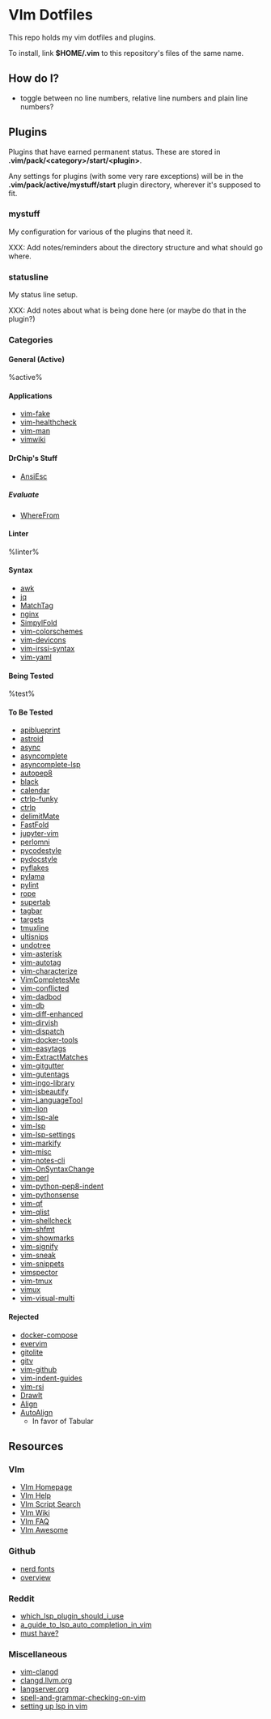 # VIm Dotfiles

This repo holds my vim dotfiles and plugins.

To install, link **$HOME/.vim** to this repository's files of the same name.




## How do I?

* toggle between no line numbers, relative line numbers and plain line numbers?

## Plugins

Plugins that have earned permanent status. These are stored in
**.vim/pack/&lt;category&gt;/start/&lt;plugin&gt;**.

Any settings for plugins (with some very rare exceptions) will be in the
**.vim/pack/active/mystuff/start** plugin directory, wherever it's supposed to fit.

### mystuff

My configuration for various of the plugins that need it.

XXX: Add notes/reminders about the directory structure and what should go
     where.

### statusline

My status line setup.

XXX: Add notes about what is being done here (or maybe do that in the plugin?)

### Categories

#### General (Active)
%active%

#### Applications

* [vim-fake](https://github.com/tkhren/vim-fake.git)
* [vim-healthcheck](https://github.com/rhysd/vim-healthcheck.git)
* [vim-man](https://github.com/vim-utils/vim-man.git)
* [vimwiki](https://github.com/vimwiki/vimwiki.git)

#### DrChip's Stuff

* [AnsiEsc](https://github.com/vim-scripts/AnsiEsc.vim.git)

##### Evaluate

* [WhereFrom](https://www.drchip.org/astronaut/vim/index.html#WHEREFROM)

#### Linter
%linter%

#### Syntax

* [awk](https://github.com/vim-scripts/awk.vim)
* [jq](https://github.com/vito-c/jq.vim.git)
* [MatchTag](https://github.com/gregsexton/MatchTag.git)
* [nginx](https://github.com/chr4/nginx.vim)
* [SimpylFold](https://github.com/tmhedberg/SimpylFold.git)
* [vim-colorschemes](https://github.com/flazz/vim-colorschemes.git)
* [vim-devicons](https://github.com/ryanoasis/vim-devicons.git)
* [vim-irssi-syntax](https://github.com/isundil/vim-irssi-syntax.git)
* [vim-yaml](https://github.com/stephpy/vim-yaml)

#### Being Tested
%test%

#### To Be Tested

* [apiblueprint](https://github.com/kylef/apiblueprint.vim.git)
* [astroid](https://github.com/PyCQA/astroid)
* [async](https://github.com/prabirshrestha/async.vim.git)
* [asyncomplete](https://github.com/prabirshrestha/asyncomplete.vim.git)
* [asyncomplete-lsp](https://github.com/prabirshrestha/asyncomplete-lsp.vim.git)
* [autopep8](https://github.com/hhatto/autopep8)
* [black](https://github.com/ambv/black)
* [calendar](https://github.com/itchyny/calendar.vim)
* [ctrlp-funky](https://github.com/tacahiroy/ctrlp-funky.git)
* [ctrlp](https://github.com/ctrlpvim/ctrlp.vim)
* [delimitMate](https://github.com/Raimondi/delimitMate.git)
* [FastFold](https://github.com/Konfekt/FastFold.git)
* [jupyter-vim](https://github.com/jupyter-vim/jupyter-vim)
* [perlomni](https://github.com/c9s/perlomni.vim.git)
* [pycodestyle](https://github.com/PyCQA/pycodestyle)
* [pydocstyle](https://github.com/PyCQA/pydocstyle)
* [pyflakes](https://github.com/PyCQA/pyflakes)
* [pylama](https://github.com/klen/pylama)
* [pylint](https://github.com/PyCQA/pylint)
* [rope](https://github.com/python-rope/rope)
* [supertab](https://github.com/ervandew/supertab.git)
* [tagbar](https://github.com/preservim/tagbar.git)
* [targets](https://github.com/wellle/targets.vim.git)
* [tmuxline](https://github.com/edkolev/tmuxline.vim.git)
* [ultisnips](https://github.com/SirVer/ultisnips.git)
* [undotree](https://github.com/mbbill/undotree.git)
* [vim-asterisk](https://github.com/haya14busa/vim-asterisk.git)
* [vim-autotag](https://github.com/craigemery/vim-autotag)
* [vim-characterize](https://github.com/tpope/vim-characterize.git)
* [VimCompletesMe](https://github.com/ackyshake/VimCompletesMe.git)
* [vim-conflicted](https://github.com/christoomey/vim-conflicted.git)
* [vim-dadbod](https://github.com/tpope/vim-dadbod.git)
* [vim-db](https://github.com/tpope/vim-db.git)
* [vim-diff-enhanced](https://github.com/chrisbra/vim-diff-enhanced.git)
* [vim-dirvish](https://github.com/justinmk/vim-dirvish.git)
* [vim-dispatch](https://github.com/tpope/vim-dispatch.git)
* [vim-docker-tools](https://github.com/kevinhui/vim-docker-tools)
* [vim-easytags](https://github.com/xolox/vim-easytags.git)
* [vim-ExtractMatches](https://github.com/inkarkat/vim-ExtractMatches.git)
* [vim-gitgutter](https://github.com/airblade/vim-gitgutter.git)
* [vim-gutentags](https://github.com/ludovicchabant/vim-gutentags.git)
* [vim-ingo-library](https://github.com/inkarkat/vim-ingo-library.git)
* [vim-jsbeautify](https://github.com/maksimr/vim-jsbeautify.git)
* [vim-LanguageTool](https://github.com/dpelle/vim-LanguageTool.git)
* [vim-lion](https://github.com/tommcdo/vim-lion.git)
* [vim-lsp-ale](https://github.com/rhysd/vim-lsp-ale.git)
* [vim-lsp](https://github.com/prabirshrestha/vim-lsp.git)
* [vim-lsp-settings](https://github.com/mattn/vim-lsp-settings.git)
* [vim-markify](https://github.com/dhruvasagar/vim-markify)
* [vim-misc](https://github.com/xolox/vim-misc.git)
* [vim-notes-cli](https://github.com/rhysd/vim-notes-cli.git)
* [vim-OnSyntaxChange](https://github.com/inkarkat/vim-OnSyntaxChange.git)
* [vim-perl](https://github.com/vim-perl/vim-perl.git)
* [vim-python-pep8-indent](https://github.com/hynek/vim-python-pep8-indent)
* [vim-pythonsense](https://github.com/jeetsukumaran/vim-pythonsense.git)
* [vim-qf](https://github.com/romainl/vim-qf.git)
* [vim-qlist](https://github.com/romainl/vim-qlist.git)
* [vim-shellcheck](https://github.com/itspriddle/vim-shellcheck.git)
* [vim-shfmt](https://github.com/z0mbix/vim-shfmt.git)
* [vim-showmarks](https://github.com/jacquesbh/vim-showmarks.git)
* [vim-signify](https://github.com/mhinz/vim-signify.git)
* [vim-sneak](https://github.com/justinmk/vim-sneak.git)
* [vim-snippets](https://github.com/honza/vim-snippets.git)
* [vimspector](https://github.com/puremourning/vimspector.git)
* [vim-tmux](https://github.com/tmux-plugins/vim-tmux.git)
* [vimux](https://github.com/preservim/vimux.git)
* [vim-visual-multi](https://github.com/mg979/vim-visual-multi)

#### Rejected

* [docker-compose](https://github.com/skanehira/docker-compose.vim)
* [evervim](https://github.com/kakkyz81/evervim.git)
* [gitolite](https://github.com/tmatilai/gitolite.vim.git)
* [gitv](https://github.com/gregsexton/gitv)
* [vim-github](https://github.com/thinca/vim-github.git)
* [vim-indent-guides](https://github.com/nathanaelkane/vim-indent-guides.git)
* [vim-rsi](https://github.com/tpope/vim-rsi.git)
* [DrawIt](https://github.com/vim-scripts/DrawIt.git)
* [Align](https://github.com/vim-scripts/Align.git)
* [AutoAlign](https://www.drchip.org/astronaut/vim/index.html#AUTOALIGN)
  + In favor of Tabular

## Resources

### VIm

* [VIm Homepage](https://www.vim.org/)
* [VIm Help](https://www.vimhelp.org/)
* [VIm Script Search](https://www.vim.org/scripts/script_search_results.php)
* [VIm Wiki](https://vim.fandom.com/wiki/Vim_Tips_Wiki)
* [VIm FAQ](https://github.com/chrisbra/vim_faq/)
* [VIm Awesome](https://vimawesome.com/)

### Github

* [nerd fonts](https://github.com/ryanoasis/nerd-fonts)
* [overview](https://microsoft.github.io/language-server-protocol/overviews/lsp/overview/)

### Reddit

* [which_lsp_plugin_should_i_use](https://www.reddit.com/r/vim/comments/7lnhrt/which_lsp_plugin_should_i_use/)
* [a_guide_to_lsp_auto_completion_in_vim](https://www.reddit.com/r/vim/comments/b33lc1/a_guide_to_lsp_auto_completion_in_vim/)
* [must have?](https://www.reddit.com/r/vim/comments/ulphgp/what_are_your_musthave_vimnvim_extensions/)

### Miscellaneous

* [vim-clangd](http://aliquote.org/post/vim-clangd/)
* [clangd.llvm.org](https://clangd.llvm.org/)
* [langserver.org](https://langserver.org/)
* [spell-and-grammar-checking-on-vim](https://ncona.com/2018/12/spell-and-grammar-checking-on-vim/)
* [setting up lsp in vim](https://ncona.com/2021/12/setting-up-lsp-in-vim)